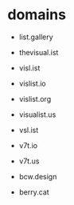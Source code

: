 # domains

* list.gallery
* thevisual.ist
* visl.ist
* vislist.io
* vislist.org
* visualist.us
* vsl.ist
* v7t.io
* v7t.us

* bcw.design
* berry.cat
